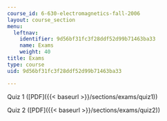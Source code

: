 ```yaml
---
course_id: 6-630-electromagnetics-fall-2006
layout: course_section
menu:
  leftnav:
    identifier: 9d56bf31fc3f28ddf52d99b71463ba33
    name: Exams
    weight: 40
title: Exams
type: course
uid: 9d56bf31fc3f28ddf52d99b71463ba33

---
```


Quiz 1 ([PDF]({{< baseurl >}}/sections/exams/quiz1))

Quiz 2 ([PDF]({{< baseurl >}}/sections/exams/quiz2))